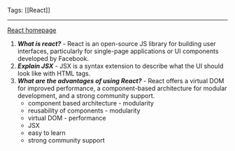 
Tags: [[React]]

---
 
[React homepage](https://react.dev/)

1. ***What is react?*** - React is an open-source JS library for building user interfaces, particularly for single-page applications or UI components developed by Facebook. 
2. ***Explain JSX*** - JSX is a syntax extension to describe what the UI should look like with HTML tags.
3. ***What are the advantages of using React?*** - React offers a virtual DOM for improved performance, a component-based architecture for modular development, and a strong community support. 
	- component based architecture - modularity
	- reusability of components - modularity
	- virtual DOM - performance
	- JSX
	- easy to learn
	- strong community support